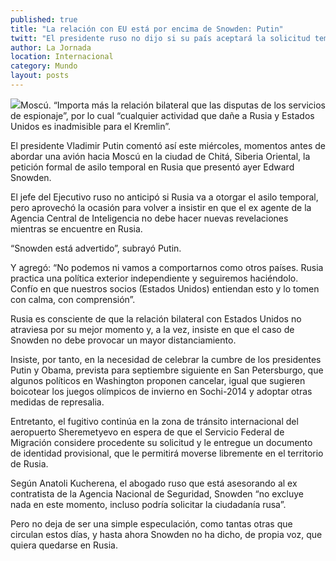 ```yaml
---
published: true
title: "La relación con EU está por encima de Snowden: Putin"
twitt: "El presidente ruso no dijo si su país aceptará la solicitud temporal de asilo del ex contratista de la NSA, pero dejó en claro que sigue insistiendo en que no debe hacer algo que dañe a Washington"
author: La Jornada
location: Internacional
category: Mundo
layout: posts
---
```


![](http://i.imgur.com/6lAfJ7am.jpg)Moscú. “Importa más la relación bilateral que las disputas de los servicios de espionaje”, por lo cual “cualquier actividad que dañe a Rusia y Estados Unidos es inadmisible para el Kremlin”.

El presidente Vladimir Putin comentó así este miércoles, momentos antes de abordar una avión hacia Moscú en la ciudad de Chitá, Siberia Oriental, la petición formal de asilo temporal en Rusia que presentó ayer Edward Snowden.

El jefe del Ejecutivo ruso no anticipó si Rusia va a otorgar el asilo temporal, pero aprovechó la ocasión para volver a insistir en que el ex agente de la Agencia Central de Inteligencia no debe hacer nuevas revelaciones mientras se encuentre en Rusia.

“Snowden está advertido”, subrayó Putin.

Y agregó: “No podemos ni vamos a comportarnos como otros países. Rusia practica una política exterior independiente y seguiremos haciéndolo. Confío en que nuestros socios (Estados Unidos) entiendan esto y lo tomen con calma, con comprensión”.

Rusia es consciente de que la relación bilateral con Estados Unidos no atraviesa por su mejor momento y, a la vez, insiste en que el caso de Snowden no debe provocar un mayor distanciamiento.

Insiste, por tanto, en la necesidad de celebrar la cumbre de los presidentes Putin y Obama, prevista para septiembre siguiente en San Petersburgo, que algunos políticos en Washington proponen cancelar, igual que sugieren boicotear los juegos olímpicos de invierno en Sochi-2014 y adoptar otras medidas de represalia.

Entretanto, el fugitivo continúa en la zona de tránsito internacional del aeropuerto Sheremetyevo en espera de que el Servicio Federal de Migración considere procedente su solicitud y le entregue un documento de identidad provisional, que le permitirá moverse libremente en el territorio de Rusia.

Según Anatoli Kucherena, el abogado ruso que está asesorando al ex contratista de la Agencia Nacional de Seguridad, Snowden “no excluye nada en este momento, incluso podría solicitar la ciudadanía rusa”.

Pero no deja de ser una simple especulación, como tantas otras que circulan estos días, y hasta ahora Snowden no ha dicho, de propia voz, que quiera quedarse en Rusia.
